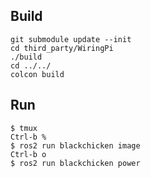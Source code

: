 ## Build
```
git submodule update --init
cd third_party/WiringPi
./build
cd ../../
colcon build
```

## Run
```
$ tmux
Ctrl-b %
$ ros2 run blackchicken image
Ctrl-b o
$ ros2 run blackchicken power
```